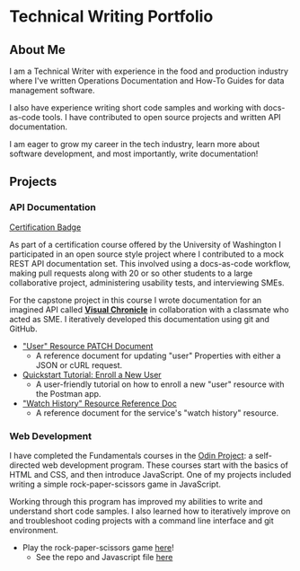# Technical Writing Portfolio

## About Me

I am a Technical Writer with experience in the food and production industry where I've written Operations Documentation and How-To Guides for data management software.

I also have experience writing short code samples and working with docs-as-code tools. I have contributed to open source projects and written API documentation.

I am eager to grow my career in the tech industry, learn more about software development, and most importantly, write documentation!

## Projects

### API Documentation

[Certification Badge](https://badgr.com/public/assertions/vBsXChlGRT-mPuc91TIEYw)

As part of a certification course offered by the University of Washington I participated in an open source style project where I contributed to a mock REST API documentation set. This involved using a docs-as-code workflow, making pull requests along with 20 or so other students to a large collaborative project, administering usability tests, and interviewing SMEs.

For the capstone project in this course I wrote documentation for an imagined API called [**Visual Chronicle**](https://conjaytech.github.io/visual-chronicle/) in collaboration with a classmate who acted as SME. I iteratively developed this documentation using git and GitHub.

* ["User" Resource PATCH Document](https://conjaytech.github.io/visual-chronicle/api/users-change-user-property)
    * A reference document for updating "user" Properties with either a JSON or cURL request.
* [Quickstart Tutorial: Enroll a New User](https://conjaytech.github.io/visual-chronicle/tutorials/quickstart-add-user)
    * A user-friendly tutorial on how to enroll a new "user" resource with the Postman app.
* ["Watch History" Resource Reference Doc](https://conjaytech.github.io/visual-chronicle/api/watch-history)
    * A reference document for the service's "watch history" resource.

### Web Development

I have completed the Fundamentals courses in the [Odin Project](https://www.theodinproject.com/): a self-directed web development program. These courses start with the basics of HTML and CSS, and then introduce JavaScript. One of my projects included writing a simple rock-paper-scissors game in JavaScript.

Working through this program has improved my abilities to write and understand short code samples. I also learned how to iteratively improve on and troubleshoot coding projects with a command line interface and git environment.

* Play the rock-paper-scissors game [here](https://conjaytech.github.io/rockpaper/)!
    * See the repo and Javascript file [here](https://github.com/ConJayTech/rockpaper)